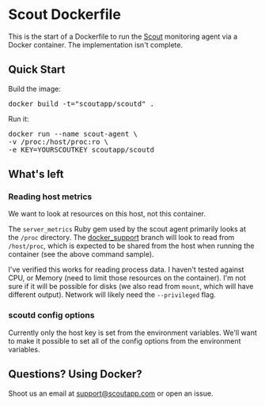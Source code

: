 # Scout Dockerfile

This is the start of a Dockerfile to run the [Scout](https://scoutapp.com) monitoring agent via a Docker container. The implementation isn't complete.

## Quick Start

Build the image:

<pre>
docker build -t="scoutapp/scoutd" .
</pre>

Run it:

<pre>
docker run --name scout-agent \
-v /proc:/host/proc:ro \
-e KEY=YOURSCOUTKEY scoutapp/scoutd
</pre>

## What's left

### Reading host metrics

We want to look at resources on this host, not this container.

The `server_metrics` Ruby gem used by the scout agent primarily looks at the `/proc` directory. The [docker_support](https://github.com/scoutapp/server_metrics/tree/docker_support) branch will look to read from `/host/proc`, which is expected to be shared from the host when running the container (see the above command sample).

I've verified this works for reading process data. I haven't tested against CPU, or Memory (need to limit those resources on the container). I'm not sure if it will be possible for disks (we also read from `mount`, which will have different output). Network will likely need the `--privileged` flag.

### scoutd config options

Currently only the host key is set from the environment variables. We'll want to make it possible to set all of the config options from the environment variables. 

## Questions? Using Docker?

Shoot us an email at support@scoutapp.com or open an issue.

